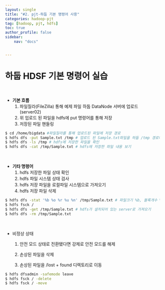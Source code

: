 ```yaml
---
layout: single
title: "#2. pjt-하둡 기본 명령어 사용"
categories: hadoop-pjt
tag: [hadoop, pjt, hdfs]
toc: true 
author_profile: false
sidebar:
    nav: "docs"


---
```


# 하둡 HDSF 기본 명령어 실습

<br>

* **기본 흐름**
  1. 파일질라(FileZilla) 통해 예제 파일 하둡 DataNode 서버에 업로드 (server02)
  2. 위 업로드 된 파일을 hdfs에 put 명령어를 통해 저장
  3. 저장된 파일 핸들링 

```bash
$ cd /home/bigdata #파일질라를 통해 업로드된 파일에 저장 경로 
$ hdfs dfs -put Sample.txt /tmp # 업로드 된 Sample.txt파일을 하둡 /tmp 경로에 업로드
$ hdfs dfs -ls /tmp # hdfs에 저장한 파일을 확인
$ hdfs dfs -cat /tmp/Sample.txt # hdfs에 저장한 파일 내용 보기 
```

<br>



* **기타 명령어**
  1. hdfs 저장한 파일 상태 확인
  2. hdfs 파일 시스템 상태 검사 
  3. hdfs 저장 파일을 로컬파일 시스템으로 가져오기  
  4. hdfs 저장 파일 삭제 

```bash
$ hdfs dfs -stat '%b %o %r %u %n' /tmp/Sample.txt # 파일크기 %b, 블록개수 %o 복제 수 %r, 소유자명%u, 파일명%n
$ hdfs fsck / 
$ hdfs dfs -get /tmp/Sample.txt # hdfs가 설치되어 있는 server로 가져오기 
$ hdfs dfs -rm /tmp/Sample.txt
```

<br>

* 비정상 상태 

  1. 안전 모드 상태로 전환됐다면 강제로 안전 모드를 해제

  2. 손상된 파일을 삭제

  3. 손상된 파일을 /lost + found 디렉토리로 이동

```bash
$ hdfs dfsadmin -safemode leave
$ hdfs fsck / -delete 
$ hdfs fsck / -move 
```



